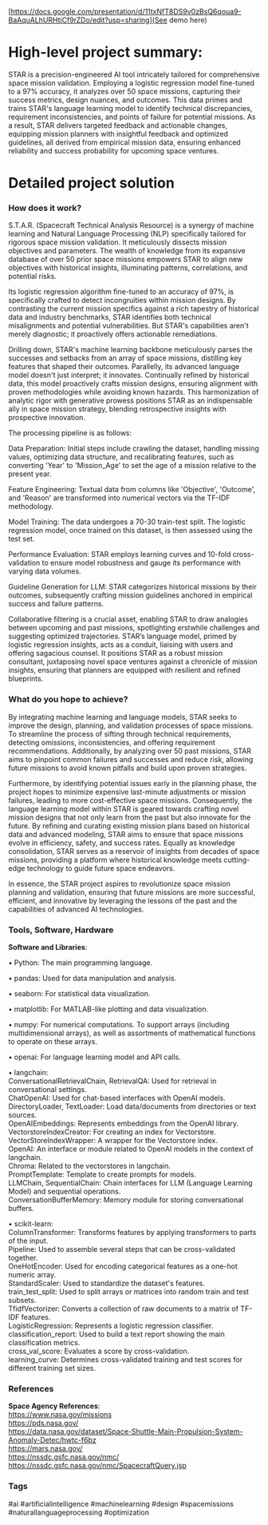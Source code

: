 [https://docs.google.com/presentation/d/11txNfT8DS9v0zBsQ6qoua9-BaAquALhURHtiCf9rZDo/edit?usp=sharing](See demo here)

# High-level project summary:

STAR is a precision-engineered AI tool intricately tailored for comprehensive space mission validation. Employing a logistic regression model fine-tuned to a 97% accuracy, it analyzes over 50 space missions, capturing their success metrics, design nuances, and outcomes. This data primes and trains STAR's language learning model to identify technical discrepancies, requirement inconsistencies, and points of failure for potential missions. As a result, STAR delivers targeted feedback and actionable changes, equipping mission planners with insightful feedback and optimized guidelines, all derived from empirical mission data, ensuring enhanced reliability and success probability for upcoming space ventures.


# Detailed project solution

### How does it work?

S.T.A.R. (Spacecraft Technical Analysis Resource) is a synergy of machine learning and Natural Language Processing (NLP) specifically tailored for rigorous space mission validation. It meticulously dissects mission objectives and parameters. The wealth of knowledge from its expansive database of over 50 prior space missions empowers STAR to align new objectives with historical insights, illuminating patterns, correlations, and potential risks.

Its logistic regression algorithm fine-tuned to an accuracy of 97%, is specifically crafted to detect incongruities within mission designs. By contrasting the current mission specifics against a rich tapestry of historical data and industry benchmarks, STAR identifies both technical misalignments and potential vulnerabilities. But STAR's capabilities aren't merely diagnostic; it proactively offers actionable remediations.

Drilling down, STAR's machine learning backbone meticulously parses the successes and setbacks from an array of space missions, distilling key features that shaped their outcomes. Parallelly, its advanced language model doesn't just interpret; it innovates. Continually refined by historical data, this model proactively crafts mission designs, ensuring alignment with proven methodologies while avoiding known hazards. This harmonization of analytic rigor with generative prowess positions STAR as an indispensable ally in space mission strategy, blending retrospective insights with prospective innovation.

The processing pipeline is as follows:

Data Preparation: Initial steps include crawling the dataset, handling missing values, optimizing data structure, and recalibrating features, such as converting 'Year' to 'Mission_Age' to set the age of a mission relative to the present year. <br>

Feature Engineering: Textual data from columns like 'Objective', 'Outcome', and 'Reason' are transformed into numerical vectors via the TF-IDF methodology.<br>

Model Training: The data undergoes a 70-30 train-test split. The logistic regression model, once trained on this dataset, is then assessed using the test set.<br>

Performance Evaluation: STAR employs learning curves and 10-fold cross-validation to ensure model robustness and gauge its performance with varying data volumes.<br>

Guideline Generation for LLM: STAR categorizes historical missions by their outcomes, subsequently crafting mission guidelines anchored in empirical success and failure patterns.<br>

Collaborative filtering is a crucial asset, enabling STAR to draw analogies between upcoming and past missions, spotlighting erstwhile challenges and suggesting optimized trajectories. STAR’s language model, primed by logistic regression insights, acts as a conduit, liaising with users and offering sagacious counsel. It positions STAR as a robust mission consultant, juxtaposing novel space ventures against a chronicle of mission insights, ensuring that planners are equipped with resilient and refined blueprints.

### What do you hope to achieve?

By integrating machine learning and language models, STAR seeks to improve the design, planning, and validation processes of space missions. To streamline the process of sifting through technical requirements, detecting omissions, inconsistencies, and offering requirement recommendations. Additionally, by analyzing over 50 past missions, STAR aims to pinpoint common failures and successes and reduce risk, allowing future missions to avoid known pitfalls and build upon proven strategies. 

Furthermore, by identifying potential issues early in the planning phase, the project hopes to minimize expensive last-minute adjustments or mission failures, leading to more cost-effective space missions. Consequently, the language learning model within STAR is geared towards crafting novel mission designs that not only learn from the past but also innovate for the future. By refining and curating existing mission plans based on historical data and advanced modeling, STAR aims to ensure that space missions evolve in efficiency, safety, and success rates. Equally as knowledge consolidation, STAR serves as a reservoir of insights from decades of space missions, providing a platform where historical knowledge meets cutting-edge technology to guide future space endeavors.

In essence, the STAR project aspires to revolutionize space mission planning and validation, ensuring that future missions are more successful, efficient, and innovative by leveraging the lessons of the past and the capabilities of advanced AI technologies.

### Tools, Software, Hardware

**Software and Libraries**:

• Python: The main programming language.

• pandas: Used for data manipulation and analysis.

• seaborn: For statistical data visualization.

• matplotlib: For MATLAB-like plotting and data visualization.

• numpy: For numerical computations. To support arrays (including multidimensional arrays), as well as assortments of mathematical functions to operate on these arrays.

• openai: For language learning model and API calls.

• langchain: <br>
ConversationalRetrievalChain, RetrievalQA: Used for retrieval in conversational settings.
<br>
ChatOpenAI: Used for chat-based interfaces with OpenAI models.
<br>
DirectoryLoader, TextLoader: Load data/documents from directories or text sources.
<br>
OpenAIEmbeddings: Represents embeddings from the OpenAI library.
<br>
VectorstoreIndexCreator: For creating an index for Vectorstore.
<br>
VectorStoreIndexWrapper: A wrapper for the Vectorstore index.
<br>
OpenAI: An interface or module related to OpenAI models in the context of langchain.
<br>
Chroma: Related to the vectorstores in langchain.
<br>
PromptTemplate: Template to create prompts for models.
<br>
LLMChain, SequentialChain: Chain interfaces for LLM (Language Learning Model) and sequential operations.
<br>
ConversationBufferMemory: Memory module for storing conversational buffers.

• scikit-learn: <br>
ColumnTransformer: Transforms features by applying transformers to parts of the input.
<br>
Pipeline: Used to assemble several steps that can be cross-validated together.
<br>
OneHotEncoder: Used for encoding categorical features as a one-hot numeric array.
<br>
StandardScaler: Used to standardize the dataset's features.
<br>
train_test_split: Used to split arrays or matrices into random train and test subsets.
<br>
TfidfVectorizer: Converts a collection of raw documents to a matrix of TF-IDF features.
<br>
LogisticRegression: Represents a logistic regression classifier.
<br>
classification_report: Used to build a text report showing the main classification metrics.
<br>
cross_val_score: Evaluates a score by cross-validation.
<br>
learning_curve: Determines cross-validated training and test scores for different training set sizes.
<br>

### References
**Space Agency References**: <br>
https://www.nasa.gov/missions <br>
https://pds.nasa.gov/ <br>
https://data.nasa.gov/dataset/Space-Shuttle-Main-Propulsion-System-Anomaly-Detec/hwtc-f6bz <br>
https://mars.nasa.gov/ <br>
https://nssdc.gsfc.nasa.gov/nmc/ <br>
https://nssdc.gsfc.nasa.gov/nmc/SpacecraftQuery.jsp <br>


### Tags

#ai #artificialintelligence #machinelearning #design #spacemissions #naturallanguageprocessing #optimization
